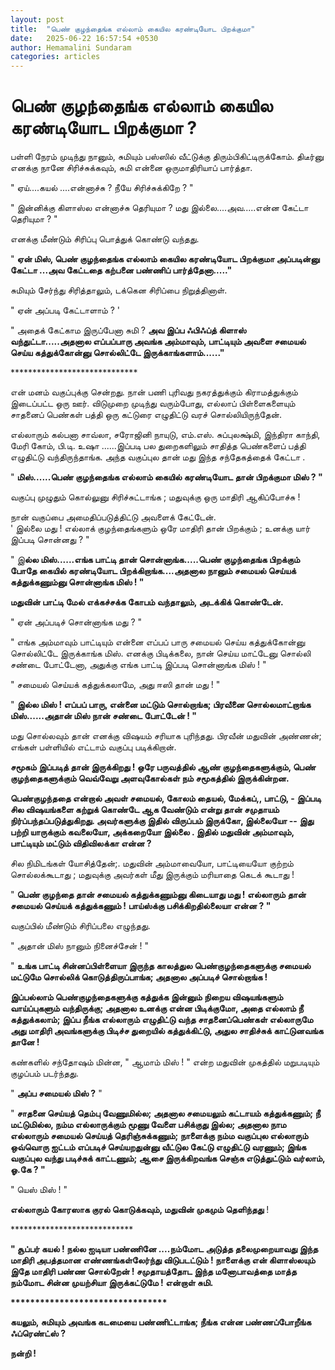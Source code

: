 ```yaml
---
layout: post
title:  "பெண் குழந்தைங்க எல்லாம் கையில கரண்டியோட பிறக்குமா"
date:   2025-06-22 16:57:54 +0530
author: Hemamalini Sundaram
categories: articles
---
```


#  பெண் குழந்தைங்க எல்லாம் கையில கரண்டியோட பிறக்குமா ? 

பள்ளி நேரம் முடிந்து நானும், சுமியும் பஸ்ஸில் வீட்டுக்கு திரும்பிகிட்டிருக்கோம்.
திடீர்னு எனக்கு நானே சிரிச்சுக்கவும், சுமி என்னை ஒருமாதிரியாப் பார்த்தா.

" ஏய்....கயல் ....என்னாச்சு ? நீயே சிரிச்சுக்கிறே ? "

" இன்னிக்கு கிளாஸ்ல என்னாச்சு தெரியுமா ? மது இல்லை....அவ.....என்ன கேட்டா
தெரியுமா ? "

எனக்கு மீண்டும் சிரிப்பு பொத்துக் கொண்டு வந்தது.

" **ஏன் மிஸ், பெண் குழந்தைங்க எல்லாம் கையில கரண்டியோட பிறக்குமா அப்படின்னு கேட்டா
...அவ கேட்டதை கற்பனை பண்ணிப் பார்த்தேனா....."**

சுமியும் சேர்ந்து சிரித்தாலும், டக்கென சிரிப்பை நிறுத்தினாள்.

" ஏன் அப்படி கேட்டாளாம் ? '

" அதைக் கேட்காம இருப்பேனா சுமி ? **அவ இப்ப ஃபிஃப்த் கிளாஸ் வந்துட்டா.....அதனால
எப்பப்பாரு அவங்க அம்மாவும், பாட்டியும் அவளை சமையல் செய்ய கத்துக்கோன்னு சொல்லிட்டே
இருக்காங்களாம்......"**

\*\*\*\*\*\*\*\*\*\*\*\*\*\*\*\*\*\*\*\*\*\*\*\*\*\*\*\*\*

என் மனம் வகுப்புக்கு சென்றது. நான் பணி புரிவது நகரத்துக்கும் கிராமத்துக்கும் இடைப்பட்ட
ஒரு ஊர். விடுமுறை முடிந்து வரும்போது, எல்லாப் பிள்ளைகளையும் சாதனைப் பெண்கள் பத்தி
ஒரு கட்டுரை எழுதிட்டு வரச் சொல்லியிருந்தேன்.

எல்லாரும் கல்பனா சாவ்லா, சரோஜினி நாயுடு, எம்.எஸ். சுப்புலக்ஷ்மி, இந்திரா காந்தி,
மேரி கோம், பி.டி. உஷா ......இப்படி பல துறைகளிலும் சாதித்த பெண்களைப் பத்தி
எழுதிட்டு வந்திருந்தாங்க. அந்த வகுப்புல தான் மது இந்த சந்தேகத்தைக் கேட்டா .

" **மிஸ்......பெண் குழந்தைங்க எல்லாம் கையில் கரண்டியோட தான் பிறக்குமா மிஸ் ? "**

வகுப்பு முழுதும் கொல்லுனு சிரிச்சுட்டாங்க ; மதுவுக்கு ஒரு மாதிரி ஆகிப்போச்சு !

நான் வகுப்பை அமைதிப்படுத்திட்டு அவளைக் கேட்டேன்.\
' இல்லை மது ! எல்லாக் குழந்தைங்களும் ஒரே மாதிரி தான் பிறக்கும் ; உனக்கு யார் இப்படி
சொன்னது ? "

" இ**ல்ல மிஸ்......எங்க பாட்டி தான் சொன்னாங்க.....பெண் குழந்தைங்க பிறக்கும் போதே
கையில் கரண்டியோட பிறக்கிறாங்க....அதனால நானும் சமையல் செய்யக் கத்துக்கணும்னு சொன்னாங்க
மிஸ் ! "**

**மதுவின் பாட்டி மேல் எக்கச்சக்க கோபம் வந்தாலும், அடக்கிக் கொண்டேன்.**

" ஏன் அப்படிச் சொன்னாங்க மது ? "

" எங்க அம்மாவும் பாட்டியும் என்னை எப்பப் பாரு சமையல் செய்ய கத்துக்கோன்னு சொல்லிட்டே
இருக்காங்க மிஸ். எனக்கு பிடிக்கலை, நான் செய்ய மாட்டேனு சொல்லி சண்டை போட்டேனா,
அதுக்கு எங்க பாட்டி இப்படி சொன்னாங்க மிஸ் ! "

" சமையல் செய்யக் கத்துக்கலாமே, அது ஈஸி தான் மது ! "

" **இல்ல மிஸ் ! எப்பப் பாரு, என்னை மட்டும் சொல்றாங்க; பிரவீனை சொல்லமாட்றாங்க
மிஸ்......அதான் மிஸ் நான் சண்டை போட்டேன் ! "**

மது சொல்லவும் தான் எனக்கு விஷயம் சரியாக புரிந்தது. பிரவீன் மதுவின் அண்ணன்; எங்கள்
பள்ளியில் எட்டாம் வகுப்பு படிக்கிறான்.

**சமூகம் இப்படித் தான் இருக்கிறது ! ஒரே பருவத்தில் ஆண் குழந்தைகளுக்கும், பெண்
குழந்தைகளுக்கும் வெவ்வேறு அளவுகோல்கள் நம் சமூகத்தில் இருக்கின்றன.**

**பெண்குழந்ததை என்றால் அவள் சமையல், கோலம் தையல், மேக்கப்,, பாட்டு, - இப்படி சில
விஷயங்களை கற்றுக் கொண்டே ஆக வேண்டும் என்று தான் சமுதாயம் நிர்ப்பந்தப்படுத்துகிறது.
அவர்களுக்கு இதில் விருப்பம் இருக்கோ, இல்லையோ -- இது பற்றி யாருக்கும் கவலையோ,
அக்கறையோ இல்லை . இதில் மதுவின் அம்மாவும், பாட்டியும் மட்டும் விதிவிலக்கா என்ன ?**

சில நிமிடங்கள் யோசித்தேன்;. மதுவின் அம்மாவையோ, பாட்டியையோ குற்றம் சொல்லக்கூடாது ;
மதுவுக்கு அவர்கள் மீது இருக்கும் மரியாதை கெடக் கூடாது !

" **பெண் குழந்தை தான் சமையல் கத்துக்கணும்னு கிடையாது மது ! எல்லாரும் தான் சமையல்
செய்யக் கத்துக்கணும் ! பாய்ஸ்க்கு பசிக்கிறதில்லையா என்ன ? "**

வகுப்பில் மீண்டும் சிரிப்பலை எழுந்தது.

" அதான் மிஸ் நானும் நினைச்சேன் ! "

" **உங்க பாட்டி சின்னப்பிள்ளையா இருந்த காலத்துல பெண்குழந்தைகளுக்கு சமையல் மட்டுமே
சொல்லிக் கொடுத்திருப்பாங்க; அதனால அப்படிச் சொல்றாங்க !**

**இப்பல்லாம் பெண்குழந்தைகளுக்கு கத்துக்க இன்னும் நிறைய விஷயங்களும் வாய்ப்புகளும்
வந்திருக்கு; அதனால உனக்கு என்ன பிடிக்குமோ, அதை எல்லாம் நீ கத்துக்கலாம்; இப்ப நீங்க
எல்லாரும் எழுதிட்டு வந்த சாதனைப்பெண்கள் எல்லாருமே அது மாதிரி அவங்களுக்கு பிடிச்ச
துறையில் கத்துக்கிட்டு, அதுல சாதிச்சுக் காட்டுனவங்க தானே !**

கண்களில் சந்தோஷம் மின்ன, " ஆமாம் மிஸ் ! " என்ற மதுவின் முகத்தில் மறுபடியும் குழப்பம்
படர்ந்தது.

" **அப்ப சமையல் மிஸ் ?** "

" **சாதனை செய்யத் தெம்பு வேணுமில்ல; அதனால சமையலும் கட்டாயம் கத்துக்கணும்; நீ
மட்டுமில்ல, நம்ம எல்லாருக்கும் மூணு வேளை பசிக்குது இல்ல; அதனால நாம எல்லாரும் சமையல்
செய்யத் தெரிஞ்சுக்கணும்; நாளைக்கு நம்ம வகுப்புல எல்லாரும் ஒவ்வொரு ஐட்டம் எப்படிச்
செய்யறதுன்னு வீட்டுல கேட்டு எழுதிட்டு வரணும்; இங்க வகுப்புல வந்து படிச்சுக் காட்டணும்;
ஆசை இருக்கிறவங்க செஞ்சு எடுத்துட்டும் வர்லாம், ஓ.கே ? "**

" யெஸ் மிஸ் ! "

**எல்லாரும் கோரஸாக குரல் கொடுக்கவும், மதுவின் முகமும் தெளிந்தது** !

\*\*\*\*\*\*\*\*\*\*\*\*\*\*\*\*\*\*\*\*\*\*\*\*\*\*\*\*

**" சூப்பர் கயல் ! நல்ல ஐடியா பண்ணினே ....நம்மோட அடுத்த தலைமுறையாவது இந்த மாதிரி
அபத்தமான எண்ணங்கள்லேர்ந்து விடுபடட்டும் ! நாளைக்கு என் கிளாஸ்லயும் இதே மாதிரி பண்ண
சொல்றேன் ! சமுதாயத்தோட இந்த மனோபாவத்தை மாத்த நம்மோட சின்ன முயற்சியா இருக்கட்டுமே !
என்றாள் சுமி.**

**\*\*\*\*\*\*\*\*\*\*\*\*\*\*\*\*\*\*\*\*\*\*\*\*\*\*\*\*\*\*\*\***

**கயலும், சுமியும் அவங்க கடமையை பண்ணிட்டாங்க; நீங்க என்ன பண்ணப்போறீங்க ஃப்ரெண்ட்ஸ் ?**

**நன்றி !**
